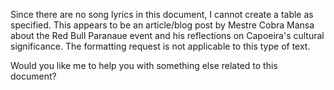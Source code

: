 Since there are no song lyrics in this document, I cannot create a table as specified. This appears to be an article/blog post by Mestre Cobra Mansa about the Red Bull Paranaue event and his reflections on Capoeira's cultural significance. The formatting request is not applicable to this type of text.

Would you like me to help you with something else related to this document?